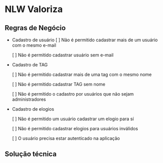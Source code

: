 # NLW Valoriza

## Regras de Negócio

- Cadastro de usuário
  [ ] Não é permitido cadastrar mais de um usuário com o mesmo e-mail

  [ ] Não é permitido cadastrar usuário sem e-mail

- Cadastro de TAG

  [ ] Não é permitido cadastrar mais de uma tag com o mesmo nome

  [ ] Não é permitido cadastrar TAG sem nome

  [ ] Não é permitido o cadastro por usuários que não sejam administradores

- Cadastro de elogios

  [ ] Não é permitido um usuário cadastrar um elogio para sí

  [ ] Não é permitido cadastrar elogios para usuários inválidos

  [ ] O usuário precisa estar autenticado na aplicação

## Solução técnica
